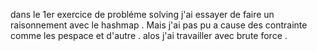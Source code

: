 dans le 1er exercice de probléme solving j'ai essayer de faire un raisonnement avec le hashmap .
Mais j'ai pas pu a cause des contrainte comme les pespace et d'autre . alos j'ai travailler avec brute force .


